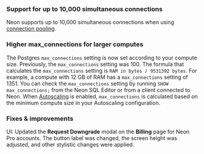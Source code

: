 ### Support for up to 10,000 simultaneous connections

Neon supports up to 10,000 simultaneous connections when using [connection pooling](/docs/connect/connection-pooling).

### Higher max_connections for larger computes

The Postgres `max_connections` setting is now set according to your compute size. Previously, the `max_connections` setting was 100. The formula that calculates the `max_connections` setting is `RAM in bytes / 9531392 bytes`. For example, a compute with 12 GB of RAM has a `max_connections` setting of 1351. You can check the `max_connections` setting by running `SHOW max_connections;` from the Neon SQL Editor or from a client connected to Neon. When [Autoscaling](/docs/introduction/autoscaling) is enabled, `max_connections` is calculated based on the minimum compute size in your Autoscaling configuration.
  
### Fixes & improvements

UI: Updated the **Request Downgrade** modal on the **Billing** page for Neon Pro accounts. The button label was changed, the screen height was adjusted, and other stylistic changes were applied.
